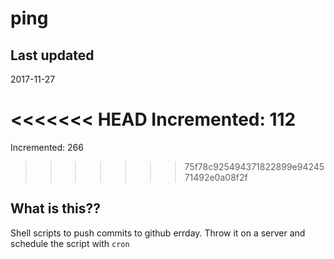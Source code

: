 # ping

## Last updated
2017-11-27

<<<<<<< HEAD
Incremented: 112
=======
Incremented: 266
>>>>>>> 75f78c925494371822899e9424571492e0a08f2f

## What is this?? 
Shell scripts to push commits to github errday. Throw it on a server and schedule the script with `cron`
